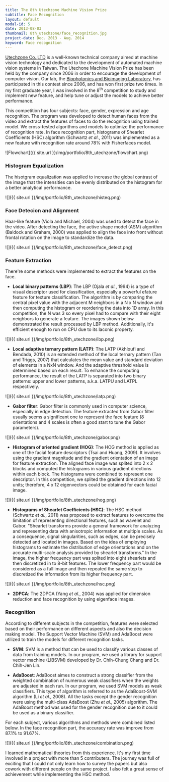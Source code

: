 ```yaml
---
title: The 8th​ Utechzone Machine Vision Prize
subtitle: Face Recognition
layout: default
modal-id: 5
date: 2013-08-03
thumbnail: 8th_utechzone/face_recognition.jpg
project-date: Dec. 2013 - Aug. 2014
keyword: Face recognition
---
```


<a href="http://www.utechzone.com.tw/" target="_blank">Utechzone Co.,LTD</a> is a well-known technical company aimed at machine vision technology and dedicated to the development of automated machine vision systems in Taiwan. The Utechone Machine Vision Prize has been held by the company since 2006 in order to encourage the development of computer vision. Our lab, the <a href="http://ttlin.bime.ntu.edu.tw/ttlin/" target="_blank">Biophotonics and Bioimaging Laboratory</a>, has participated in this contest since 2006, and has won first prize two times. In my first graduate year, I was involved in the 8<sup>th</sup> competition to study and implement new feature, and help tune or adjust the models to achieve better performance.

This competition has four subjects: face, gender, expression and age recognition. The program was developed to detect human faces from the video and extract the features of faces to do the recognition using trained model. We cross-tested algorithms and models to optimize the performance of recognition rate. In face recognition part, histograms of Shearlet Coefficients (HSC) algorithm (Schwartz _et al._, 2011) was implemented as a new feature with recognition rate around 78% with Fisherfaces model.

![Flowchart]({{ site.url }}/img/portfolio/8th_utechzone/flowchart.png)

### Histogram Equalization

The hisotgram equalization was applied to increase the global contrast of the image that the intensities can be evenly distributed on the histogram for a better analytical performance.

![]({{ site.url }}/img/portfolio/8th_utechzone/histeq.png)

### Face Detecion and Alignment

Haar-like feature (Viola and Michael, 2004) was used to detect the face in the video. After detecting the face, the active shape model (ASM) algorithm (Baldock and Graham, 2000) was applied to align the face into front without frontal rotation on the image to standardize the data.

![]({{ site.url }}/img/portfolio/8th_utechzone/face_detect.png)

### Feature Extraction

There're some methods were implemented to extract the features on the face.

- **Local binary patterns (LBP)**: The LBP (Ojala _et al._, 1994) is a type of visual descriptor used for classification, especially a powerful efature feature for texture classification. The algorithm is by comparing the central pixel value with the adjacent M neighbors in a N x N window and then computing the histogram or reordering the data into 1D array. In this competition, the N was 3 so every pixel had to compare with their eight neighbors to generate a feature. The images shown below demonstrated the result processed by LBP method. Additionally, it's efficient enough to run on CPU due to its laconic property.

![]({{ site.url }}/img/portfolio/8th_utechzone/lbp.png)

- **Local adaptive ternary pattern (LATP)**: The LATP (Akhloufi and Bendada, 2010) is an extended method of the local ternary pattern (Tan and Triggs, 2007) that calculates the mean value and standard deviation of elements in a NxN window. And the adaptive threshold value is determined based on each result. To enhance the computing performance, the result of the LATP is separated into two binary patterns: upper and lower patterns, a.k.a. LATPU and LATPL respectively.

![]({{ site.url }}/img/portfolio/8th_utechzone/latp.png)

- **Gabor filter**: Gabor filter is commonly used in computer science, especially in edge detection. The feature extracted from Gabor filter usually seems a significant one to represent the face feature (8 orientations and 4 scales is often a good start to tune the Gabor parameters).

![]({{ site.url }}/img/portfolio/8th_utechzone/gabor.png)

- **Histogram of oriented gradient (HOG)**: The HOG method is applied as one of the facial feature descriptors (Tsai and Huang, 2009). It involves using the gradient magnitude and the gradient orientation of an image for feature extraction. The aligned face image was splited into 2 x 2 blocks and computed the histograms in various gradient directions within each block. The histograms were combined to represent one descriptor. In this competition, we splited the gradient directions into 12 units; therefore, 4 x 12 eigenvectors could be obtained for each facial image.

![]({{ site.url }}/img/portfolio/8th_utechzone/hog.png)

<!-- - **Local Gabor Binary Patterns (LGBP)**:  -->

- **Histograms of Shearlet Coefficients (HSC)**: The HSC method (Schwartz _et al._, 2011) was proposed to extract features to overcome the limitation of representing directional features, such as wavelet and Gabor. "Shearlet transforms provide a general framework for analyzing and representing data with anisotropic information at multiple scales. As a consequence, signal singularities, such as edges, can be precisely detected and located in images. Based on the idea of employing histograms to estimate the distribution of edge orientations and on the accurate multi-scale analysis provided by shearlet transforms." In the image, the higher frequency part was splited into eight shearlets and then discretized in to 8-bit features. The lower frequency part would be considered as a full image and then repeated the same step to discretized the information from its higher frequency part.

![]({{ site.url }}/img/portfolio/8th_utechzone/hsc.png)

- **2DPCA**: The 2DPCA (Yang _et al._, 2004) was applied for dimension reduction and face recognition by using eigenface images.

### Recognition

According to different subjects in the competition, features were selected based on their performance on different aspects and also the decision making model. The Support Vector Machine (SVM) and AdaBoost were utilized to train the models for different recognition tasks.

- **SVM**: SVM is a method that can be used to classify various classes of data from training models. In our program, we used a library for support vector machine (LIBSVM) developed by Dr. Chih-Chung Chang and Dr. Chih-Jen Lin.

- **AdaBoost**: AdaBoost aimes to construct a strong classifier from the weighted combination of numerous weak classifiers when the weights are adjusted in each run. In our program, we used SVM models as weak classifiers. This type of algorithm is referred to as the AdaBoost-SVM algorithm (Li _et al._, 2008). All the tasks except the gender recognition were using the multi-class AdaBoost (Zhu _et al._, 2005) algorithm. The AdaBoost method was used for the gender recognition due to it could be used as a binary classifier.

For each subject, various algorithms and methods were combined listed below. In the face recognition part, the accuracy rate was improve from 87.1% to 91.67%.

![]({{ site.url }}/img/portfolio/8th_utechzone/combination.png)

I learned mathematical theories from this experience. It's my first time involved in a project with more than 5 contributers. The journey was full of exciting that I could not only learn how to survey the papers but also cowork with different people on the same project. I also felt a great sense of achievement while implementing the HSC method.